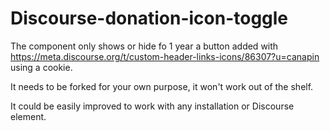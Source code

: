 # Discourse-donation-icon-toggle

The component only shows or hide fo 1 year a button added with https://meta.discourse.org/t/custom-header-links-icons/86307?u=canapin using a cookie.

It needs to be forked for your own purpose, it won't work out of the shelf.

It could be easily improved to work with any installation or Discourse element.
